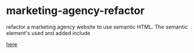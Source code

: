 # marketing-agency-refactor

refactor a marketing agency website to use semantic HTML.
The semantic element's used and added include

[here](https://aosman0.github.io/Marketing-Agency-Refactor/)
